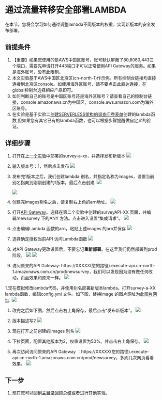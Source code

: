 # 通过流量转移安全部署LAMBDA
在本节，您将会学习如何通过调整lambda不同版本的权重，实现新版本的安全发布部署。

## 前提条件
1. 【重要】如果您使用的是AWS中国区账号，账号默认屏蔽了80,8080,443三个端口，需要先申请打开443端口才可以正常使用API Gateway的服务。如果是海外账号，没有此限制。
1. 本文实验基于AWS中国区北京区(cn-north-1)作示例。所有控制台链接均直接连接到北京区console。如使用海外区账号，请不要点击此直达连接，在global控制台选择相应产品即可。
1. 如何判断自己的账号是中国区账号还是海外区账号？请查看自己的控制台链接，console.amazonaws.cn为中国区，console.aws.amazon.com为海外区账号。
1. 在实验是基于实验二[创建SERVERLESS架构的调查问卷表单](lab2.md)创建的lambda函数,但如果您有其它已有的lambda函数，也可以根据步骤提醒做自定义的验证。

## 详细步骤
1. 打开在[上一个实验](lab2.md)中部署的survey-a-xx，并选择发布新版本
   ![](img/lab3-create-new-version.png)

1. 输入版本号：1，然后点击发布
   ![](img/lab3-version-1.png)
  
1. 发布完1版本之后，我们创建lambda 别名，并指定名称为images，设置当前别名指向到刚刚创建的1版本。最后点击创建.
   ![](img/lab3-create-alias.png)
   
   ![](img/lab3-how-to-create-alias.png)
1. 创建完images别名之后，请复制右上角的arn地址。
   ![](img/lab3-alias-arn.png)

1. 打开[API Gateway](https://console.amazonaws.cn/apigateway/home?region=cn-north-1#/apis)。选择在第二个实验中创建的surveyAPI-XX 页面，并编辑/newsurvey 下的ANY 方法。点击进入设置“集成请求”。
   ![](img/lab3-integration-request.png)

1. 点击编辑Lambda 函数的arn，粘贴上述images 的arn并保存
   ![](img/lab3-replace-arn.png)

1. 选择确定授权当前API 访问Lambda函数
   ![](img/lab3-grant-permission.png)
   
1. 对API Gateway更改设置后，不要忘记**重新部署**。在这里我们仍然部署到prod阶段。
   ![](img/lab2-deploy-API.png)
   ![](img/lab3-choose-prod.png)

1. 访问原来的API Gateway: https://XXXXX(您的路径).execute-api.cn-north-1.amazonaws.com.cn/prod/newsurvey，我们可以发现因为没有做任何改动，页面效果和原来一样。
   ![](img/lab3-visit-url.png)
   
1.现在模拟修改lambda代码，并使用别名部署新版本lambda。打开survey-a-XX lambda函数，编辑config.yml 文件。如下图，替换Image 的图片网址为[此图片网址](https://raw.githubusercontent.com/awslabs/serverless-application-model/master/aws_sam_introduction.png).
   ![](img/lab3-replace-image-url.png)

1. 改完之后如下图，然后点击右上角保存，最后点击“发布新版本”。
   ![](img/lab3-save-lambda-function.png)

1. 版本描述写2
   ![](img/lab3-version-2.png)

1. 现在打开之前创建的images 别名
   ![](img/lab3-check-alias.png)
   
1. 下拉页面，配置其他版本为2，权重设置为50%。并点击右上角保存。
   ![](img/lab3-adjust-weight.png)
   
1. 再次访问访问原来的API Gateway ：https://XXXXX(您的路径).execute-api.cn-north-1.amazonaws.com.cn/prod/newsurvey，多刷几次网页看看效果。
   ![](img/lab3-final-effect.png)
   
## 下一步
1. 现在您可以回到[主目录](README.md)回顾总结或者进行其他实验。